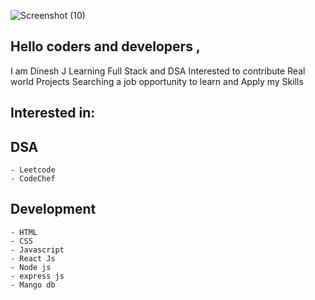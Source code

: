![Screenshot (10)](https://github.com/Dinesh4013j/Dinesh4013j/assets/140439886/2ad4374e-4062-48d0-aa46-ee641b4350f5)
## Hello coders and developers ,
I am Dinesh J
Learning Full Stack and DSA
Interested to contribute Real world Projects
Searching a job opportunity to learn and Apply my Skills

## Interested in:
  ## DSA
    - Leetcode 
    - CodeChef
  ## Development
    - HTML
    - CSS
    - Javascript
    - React Js
    - Node js
    - express js
    - Mango db
    
  
  
  
